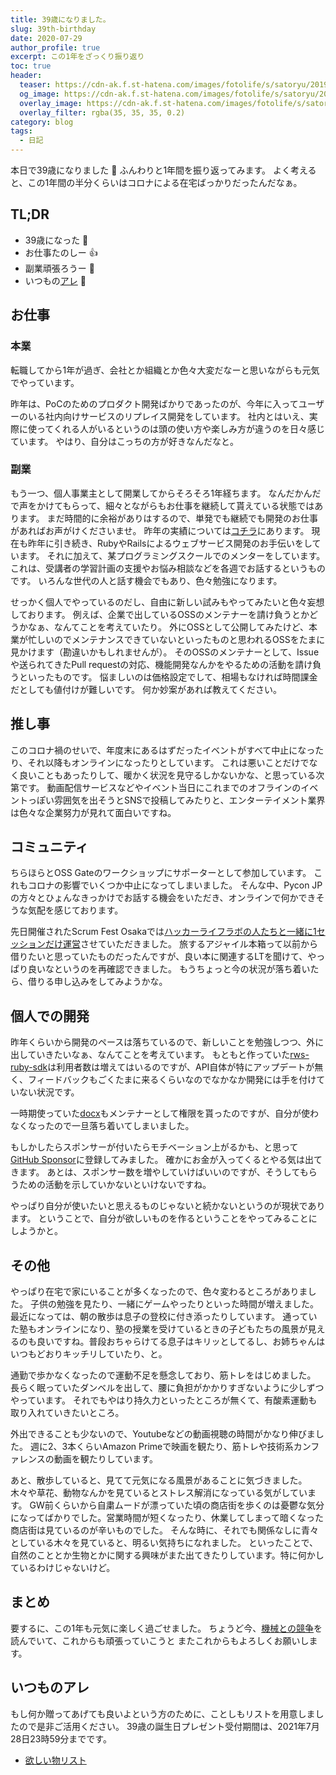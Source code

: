 ```yaml
---
title: 39歳になりました。
slug: 39th-birthday
date: 2020-07-29
author_profile: true
excerpt: この1年をざっくり振り返り
toc: true
header:
  teaser: https://cdn-ak.f.st-hatena.com/images/fotolife/s/satoryu/20190728/20190728144415.jpg
  og_image: https://cdn-ak.f.st-hatena.com/images/fotolife/s/satoryu/20190728/20190728144415.jpg
  overlay_image: https://cdn-ak.f.st-hatena.com/images/fotolife/s/satoryu/20190728/20190728144415.jpg
  overlay_filter: rgba(35, 35, 35, 0.2)
category: blog
tags:
  - 日記
---
```


本日で39歳になりました :tada:
ふんわりと1年間を振り返ってみます。
よく考えると、この1年間の半分くらいはコロナによる在宅ばっかりだったんだなぁ。

## TL;DR

- 39歳になった :tada:
- お仕事たのしー :+1:
- 副業頑張ろうー :muscle:
- いつもの[アレ](https://www.amazon.jp/hz/wishlist/ls/3SSAKZLWVCO?ref_=wl_share) :gift:

## お仕事

### 本業

転職してから1年が過ぎ、会社とか組織とか色々大変だなーと思いながらも元気でやっています。

昨年は、PoCのためのプロダクト開発ばかりであったのが、今年に入ってユーザーのいる社内向けサービスのリプレイス開発をしています。
社内とはいえ、実際に使ってくれる人がいるというのは頭の使い方や楽しみ方が違うのを日々感じています。
やはり、自分はこっちの方が好きなんだなと。

### 副業

もう一つ、個人事業主として開業してからそろそろ1年経ちます。
なんだかんだで声をかけてもらって、細々とながらもお仕事を継続して貰えている状態ではあります。
まだ時間的に余裕がありはするので、単発でも継続でも開発のお仕事があればお声がけくださいませ。
昨年の実績については[コチラ](/news/2019/12/31/end_of_year_2019.html)にあります。
現在も昨年に引き続き、RubyやRailsによるウェブサービス開発のお手伝いをしています。
それに加えて、某プログラミングスクールでのメンターをしています。
これは、受講者の学習計画の支援やお悩み相談などを各週でお話するというものです。
いろんな世代の人と話す機会でもあり、色々勉強になります。

せっかく個人でやっているのだし、自由に新しい試みもやってみたいと色々妄想しております。
例えば、企業で出しているOSSのメンテナーを請け負うとかどうかなぁ、なんてことを考えていたり。
外にOSSとして公開してみたけど、本業が忙しいのでメンテナンスできていないといったものと思われるOSSをたまに見かけます（勘違いかもしれませんが）。
そのOSSのメンテナーとして、Issueや送られてきたPull requestの対応、機能開発なんかをやるための活動を請け負うといったものです。
悩ましいのは価格設定でして、相場もなければ時間課金だとしても値付けが難しいです。
何か妙案があれば教えてください。

## 推し事

このコロナ禍のせいで、年度末にあるはずだったイベントがすべて中止になったり、それ以降もオンラインになったりとしています。
これは悪いことだけでなく良いこともあったりして、暖かく状況を見守るしかないかな、と思っている次第です。
動画配信サービスなどやイベント当日にこれまでのオフラインのイベントっぽい雰囲気を出そうとSNSで投稿してみたりと、エンターテイメント業界は色々な企業努力が見れて面白いですね。

## コミュニティ

ちらほらとOSS Gateのワークショップにサポーターとして参加しています。
これもコロナの影響でいくつか中止になってしまいました。
そんな中、Pycon JPの方々とひょんなきっかけでお話する機会をいただき、オンラインで何かできそうな気配を感じております。

先日開催されたScrum Fest Osakaでは[ハッカーライフラボの人たちと一緒に1セッションだけ運営](/blog/2020/06/29/scrum_fest_osaka2020.html)させていただきました。
旅するアジャイル本箱って以前から借りたいと思っていたものだったんですが、良い本に関連するLTを聞けて、やっぱり良いなというのを再確認できました。
もうちょっと今の状況が落ち着いたら、借りる申し込みをしてみようかな。

## 個人での開発

昨年くらいから開発のペースは落ちているので、新しいことを勉強しつつ、外に出していきたいなぁ、なんてことを考えています。
もともと作っていた[rws-ruby-sdk](https://github.com/rakuten-ws/rws-ruby-sdk)は利用者数は増えてはいるのですが、API自体が特にアップデートが無く、フィードバックもごくたまに来るくらいなのでなかなか開発には手を付けていない状況です。

一時期使っていた[docx](https://github.com/ruby-docx/docx)もメンテナーとして権限を貰ったのですが、自分が使わなくなったので一旦落ち着いてしまいました。

もしかしたらスポンサーが付いたらモチベーション上がるかも、と思って[GitHub Sponsor](https://github.com/sponsors/satoryu)に登録してみました。
確かにお金が入ってくるとやる気は出てきます。
あとは、スポンサー数を増やしていけばいいのですが、そうしてもらうための活動を示していかないといけないですね。

やっぱり自分が使いたいと思えるものじゃないと続かないというのが現状であります。
ということで、自分が欲しいものを作るということをやってみることにしようかと。

## その他

やっぱり在宅で家にいることが多くなったので、色々変わるところがありました。
子供の勉強を見たり、一緒にゲームやったりといった時間が増えました。
最近になっては、朝の散歩は息子の登校に付き添ったりしています。
通っていた塾もオンラインになり、塾の授業を受けているときの子どもたちの風景が見えるのも良いですね。普段おちゃらけてる息子はキリッとしてるし、お姉ちゃんはいつもどおりキッチリしていたり、と。

通勤で歩かなくなったので運動不足を懸念しており、筋トレをはじめました。
長らく眠っていたダンベルを出して、腰に負担がかかりすぎないように少しずつやっています。
それでもやはり持久力といったところが無くて、有酸素運動も取り入れていきたいところ。

外出できることも少ないので、Youtubeなどの動画視聴の時間がかなり伸びました。
週に2、3本くらいAmazon Primeで映画を観たり、筋トレや技術系カンファレンスの動画を観たりしています。

あと、散歩していると、見てて元気になる風景があることに気づきました。
木々や草花、動物なんかを見ているとストレス解消になっている気がしています。
GW前くらいから自粛ムードが漂っていた頃の商店街を歩くのは憂鬱な気分になってばかりでした。営業時間が短くなったり、休業してしまって暗くなった商店街は見ているのが辛いものでした。
そんな時に、それでも関係なしに青々としている木々を見ていると、明るい気持ちになれました。
といったことで、自然のこととか生物とかに関する興味がまた出てきたりしています。特に何かしているわけじゃないけど。

## まとめ

要するに、この1年も元気に楽しく過ごせました。
ちょうど今、[機械との競争](https://amzn.to/3f9Tm4E)を読んでいて、これからも頑張っていこうと
またこれからもよろしくお願いします。

## いつものアレ

もし何か贈ってあげても良いよという方のために、ことしもリストを用意しましたので是非ご活用ください。
39歳の誕生日プレゼント受付期間は、2021年7月28日23時59分までです。

- [欲しい物リスト](https://www.amazon.jp/hz/wishlist/ls/3SSAKZLWVCO?ref_=wl_share)
